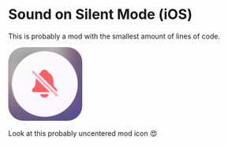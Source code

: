# Sound on Silent Mode (iOS)
This is probably a mod with the smallest amount of lines of code.

<img src="logo.png" width="150" alt="the mod's logo" />

Look at this probably uncentered mod icon 😍
